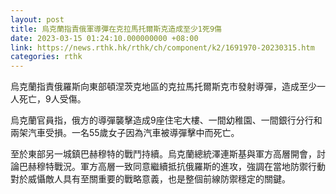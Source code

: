 ```yaml
---
layout: post
title: 烏克蘭指責俄軍導彈在克拉馬托爾斯克造成至少1死9傷
date: 2023-03-15 01:24:10.000000000 +08:00
link: https://news.rthk.hk/rthk/ch/component/k2/1691970-20230315.htm
categories: rthk
---
```


烏克蘭指責俄羅斯向東部頓涅茨克地區的克拉馬托爾斯克市發射導彈，造成至少一人死亡，9人受傷。

烏克蘭官員指，俄方的導彈襲擊造成9座住宅大樓、一間幼稚園、一間銀行分行和兩架汽車受損。一名55歲女子因為汽車被導彈擊中而死亡。

至於東部另一城鎮巴赫穆特的戰鬥持續。烏克蘭總統澤連斯基與軍方高層開會，討論巴赫穆特戰況。軍方高層一致同意繼續抵抗俄羅斯的進攻，強調在當地防禦行動對於威懾敵人具有至關重要的戰略意義，也是整個前線防禦穩定的關鍵。
